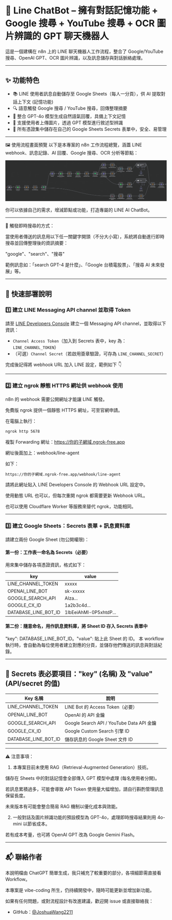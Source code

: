 # 🤖 Line ChatBot – 擁有對話記憶功能 + Google 搜尋 + YouTube 搜尋 + OCR 圖片辨識的 GPT 聊天機器人

這是一個建構在 n8n 上的 LINE 聊天機器人工作流程，整合了 Google/YouTube 搜尋、OpenAI GPT、OCR 圖片辨識，以及訊息儲存與對話脈絡處理。

---

## ✨ 功能特色

- 📚 LINE 使用者訊息自動儲存至 Google Sheets（每人一分頁），供 AI 提取對話上下文 (記憶功能)
- 🔍 語意觸發 Google 搜尋 / YouTube 搜尋，回傳整理摘要
- 🤖 整合 GPT-4o 模型生成自然語氣回覆，具備上下文記憶
- 📸 支援使用者上傳圖片，透過 GPT 模型進行敘述型辨識
- 🔐 所有憑證集中儲存在自己的 Google Sheets Secrets 表單中，安全、易管理

---


🖼️ 使用流程畫面預覽
以下是本專案的 n8n 工作流程總覽，涵蓋 LINE webhook、訊息記錄、AI 回覆、Google 搜尋、OCR 分析等節點：

[![n8n 工作流程總覽](./assets/screenshot.png)](./assets/screenshot.png)

你可以依據自己的需求，增減節點或功能，打造專屬的 LINE AI ChatBot。

---

🔎 觸發即時搜尋的方式：

當使用者傳送的訊息用以下任一關鍵字開頭（不分大小寫），系統將自動進行即時搜尋並回傳整理後的資訊摘要：

"google"、"search"、"搜尋"

範例訊息如：「search GPT-4 是什麼」、「Google 台積電股票」、「搜尋 AI 未來發展」等。

---

## 🚀 快速部署說明

### 1️⃣ 建立 LINE Messaging API channel 並取得 Token

請至 [LINE Developers Console](https://developers.line.biz/console/) 建立一個 Messaging API channel，並取得以下資訊：

- `Channel Access Token`（加入到 Secrets 表中，key 為：`LINE_CHANNEL_TOKEN`）
- （可選）`Channel Secret`（若啟用簽章驗證，可存為 `LINE_CHANNEL_SECRET`）

完成後記得將 webhook URL 加入 LINE 設定，範例如下 👇

---

### 2️⃣ 建立 ngrok 靜態 HTTPS 網址供 webhook 使用

n8n 的 webhook 需要公開網址才能讓 LINE 觸發。

免費版 ngrok 提供一個靜態 HTTPS 網址，可至官網申請。

在電腦上執行：

```bash
ngrok http 5678
```

複製 Forwarding 網址：https://你的子網域.ngrok-free.app

網址後面加上：webhook/line-agent

如下：

```
https://你的子網域.ngrok-free.app/webhook/line-agent
```

請將此網址貼入 LINE Developers Console 的 Webhook URL 設定中。

使用動態 URL 也可以，但每次重開 ngrok 都需要更新 Webhook URL。

也可以使用 Cloudflare Worker 等服務來替代 ngrok，功能相同。

---

### 3️⃣ 建立 Google Sheets：Secrets 表單 + 訊息資料庫

請建立兩份 Google Sheet (勿公開權限)：

#### 第一份：工作表一命名為 Secrets（必要）
用來集中儲存各項憑證資訊，格式如下：

| key                  | value                              |
|----------------------|-------------------------------------|
| LINE_CHANNEL_TOKEN   | xxxxx                              |
| OPENAI_LINE_BOT      | sk-xxxxx                           |
| GOOGLE_SEARCH_API    | AIza...                            |
| GOOGLE_CX_ID         | 1a2b3c4d...                        |
| DATABASE_LINE_BOT_ID | 1lbEeiAhMl-0P5xhtdP...             |

#### 第二份：隨意命名，用作訊息資料庫，將 Sheet ID 存入 Secrets 表單中
"key": DATABASE_LINE_BOT_ID。"value": 貼上此 Sheet 的 ID。
本 workflow 執行時，會自動為每位使用者建立對應的分頁，並儲存他們傳送的訊息與對話紀錄。

---

## 🔐 Secrets 表必要項目："key" (名稱) 及 "value" (API/secret 的值)

| Key 名稱             | 說明                                 |
|----------------------|--------------------------------------|
| LINE_CHANNEL_TOKEN   | LINE Bot 的 Access Token（必要）     |
| OPENAI_LINE_BOT      | OpenAI 的 API 金鑰             |
| GOOGLE_SEARCH_API    | Google Search API / YouTube Data API 金鑰 |
| GOOGLE_CX_ID         | Google Custom Search 引擎 ID         |
| DATABASE_LINE_BOT_ID | 儲存訊息的 Google Sheet 文件 ID      |

---

⚠️ 注意事項：

1. 本專案目前未使用 RAG（Retrieval-Augmented Generation）技術。

儲存在 Sheets 中的對話記憶會全部傳入 GPT 模型中處理 (每名使用者分開)。

若訊息累積過多，可能會導致 API Token 使用量大幅增加，請自行斟酌管理訊息保留長度。

未來版本有可能會整合簡易 RAG 機制以優化成本與效能。

2. 一般對話及圖片辨識功能的預設模型為 GPT-4o，處理即時搜尋結果則用 4o-mini 以節省成本。

若有成本考量，也可將 OpenAI GPT 改為 Google Gemini Flash。

---

## 📬 聯絡作者

本說明檔由 ChatGPT 簡單生成，我只補充了較重要的部分，各項細節需直接看 Workflow。

本專案是 vibe-coding 所生，仍持續開發中，隨時可能更新並增加新功能。

如果有任何問題，或對流程設計有改進建議，歡迎開 issue 或直接聯絡我：

- GitHub：[@JoshuaWang2211](https://github.com/JoshuaWang2211)  
